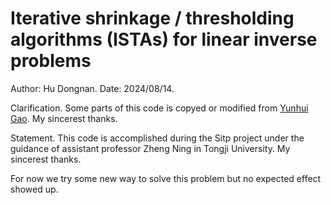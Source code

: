# Iterative shrinkage / thresholding algorithms (ISTAs) for linear inverse problems

Author:     Hu Dongnan.
Date:       2024/08/14.

Clarification. Some parts of this code is copyed or modified from [Yunhui Gao](https://github.com/Yunhui-Gao). My sincerest thanks.

Statement. This code is accomplished during the Sitp project under the guidance of assistant professor Zheng Ning in Tongji University. My sincerest thanks.

For now we try some new way to solve this problem but no expected effect showed up.
